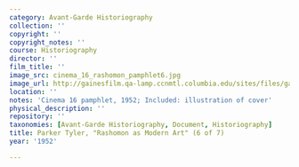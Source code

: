 ```yaml
---
category: Avant-Garde Historiography
collection: ''
copyright: ''
copyright_notes: ''
course: Historiography
director: ''
film_title: ''
image_src: cinema_16_rashomon_pamphlet6.jpg
image_url: http://gainesfilm.qa-lamp.ccnmtl.columbia.edu/sites/files/gainesfilm/images/cinema_16_rashomon_pamphlet6.jpg
location: ''
notes: 'Cinema 16 pamphlet, 1952; Included: illustration of cover'
physical_description: ''
repository: ''
taxonomies: [Avant-Garde Historiography, Document, Historiography]
title: Parker Tyler, "Rashomon as Modern Art" (6 of 7)
year: '1952'

---
```

